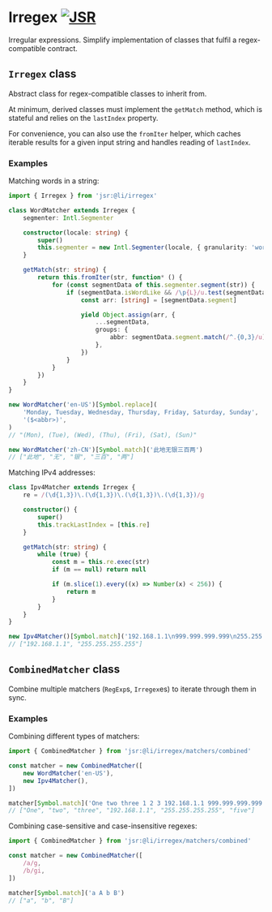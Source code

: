# Irregex [![JSR](https://jsr.io/badges/@li/irregex)](https://jsr.io/@li/irregex)

Irregular expressions. Simplify implementation of classes that fulfil a regex-compatible contract.

## `Irregex` class

Abstract class for regex-compatible classes to inherit from.

At minimum, derived classes must implement the `getMatch` method, which is stateful and relies on the `lastIndex` property.

For convenience, you can also use the `fromIter` helper, which caches iterable results for a given input string and handles reading of `lastIndex`.

### Examples

Matching words in a string:

```ts
import { Irregex } from 'jsr:@li/irregex'

class WordMatcher extends Irregex {
    segmenter: Intl.Segmenter

    constructor(locale: string) {
        super()
        this.segmenter = new Intl.Segmenter(locale, { granularity: 'word' })
    }

    getMatch(str: string) {
        return this.fromIter(str, function* () {
            for (const segmentData of this.segmenter.segment(str)) {
                if (segmentData.isWordLike && /\p{L}/u.test(segmentData.segment)) {
                    const arr: [string] = [segmentData.segment]

                    yield Object.assign(arr, {
                        ...segmentData,
                        groups: {
                            abbr: segmentData.segment.match(/^.{0,3}/u)![0],
                        },
                    })
                }
            }
        })
    }
}

new WordMatcher('en-US')[Symbol.replace](
    'Monday, Tuesday, Wednesday, Thursday, Friday, Saturday, Sunday',
    '($<abbr>)',
)
// "(Mon), (Tue), (Wed), (Thu), (Fri), (Sat), (Sun)"

new WordMatcher('zh-CN')[Symbol.match]('此地无银三百两')
// ["此地", "无", "银", "三百", "两"]
```

Matching IPv4 addresses:

```ts
class Ipv4Matcher extends Irregex {
    re = /(\d{1,3})\.(\d{1,3})\.(\d{1,3})\.(\d{1,3})/g

    constructor() {
        super()
        this.trackLastIndex = [this.re]
    }

    getMatch(str: string) {
        while (true) {
            const m = this.re.exec(str)
            if (m == null) return null

            if (m.slice(1).every((x) => Number(x) < 256)) {
                return m
            }
        }
    }
}

new Ipv4Matcher()[Symbol.match]('192.168.1.1\n999.999.999.999\n255.255.255.255')
// ["192.168.1.1", "255.255.255.255"]
```

## `CombinedMatcher` class

Combine multiple matchers (`RegExp`s, `Irregex`es) to iterate through them in sync.

### Examples

Combining different types of matchers:

```ts
import { CombinedMatcher } from 'jsr:@li/irregex/matchers/combined'

const matcher = new CombinedMatcher([
    new WordMatcher('en-US'),
    new Ipv4Matcher(),
])

matcher[Symbol.match]('One two three 1 2 3 192.168.1.1 999.999.999.999 255.255.255.255 five!')
// ["One", "two", "three", "192.168.1.1", "255.255.255.255", "five"]
```

Combining case-sensitive and case-insensitive regexes:

```ts
import { CombinedMatcher } from 'jsr:@li/irregex/matchers/combined'

const matcher = new CombinedMatcher([
    /a/g,
    /b/gi,
])

matcher[Symbol.match]('a A b B')
// ["a", "b", "B"]
```
